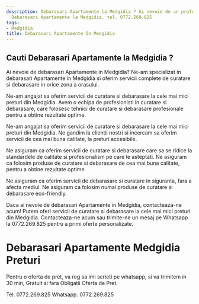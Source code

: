 ```yaml
---
description: Debarasari Apartamente la Medgidia ? Ai nevoie de un profesionist in
  Debarasari Apartamente la Medgidia. tel. 0772.269.825
tags:
- Medgidia
title: Debarasari Apartamente In Medgidia
---
```



## Cauti Debarasari Apartamente la Medgidia ?

Ai nevoie de debarasari Apartamente in Medgidia? Ne-am specializat in debarasari Apartamente in Medgidia si oferim servicii complete de curatare si debarasare in orice zona a orasului. 

Ne-am angajat sa oferim servicii de curatare si debarasare la cele mai mici preturi din Medgidia. Avem o echipa de profesionisti in curatare si debarasare, care folosesc tehnici de curatare si debarasare profesionale pentru a obtine rezultate optime. 

Ne-am angajat sa oferim servicii de curatare si debarasare la cele mai mici preturi din Medgidia. Ne gandim la clientii nostri si incercam sa oferim servicii de cea mai buna calitate, la preturi accesibile. 

Ne asiguram ca oferim servicii de curatare si debarasare care sa se ridice la standardele de calitate si profesionalism pe care le asteptati. Ne asiguram ca folosim produse de curatare si debarasare de cea mai buna calitate, pentru a obtine rezultate optime. 

Ne asiguram ca oferim servicii de debarasare si curatare in siguranta, fara a afecta mediul. Ne asiguram ca folosim numai produse de curatare si debarasare eco-friendly. 

Daca ai nevoie de debarasari Apartamente in Medgidia, contacteaza-ne acum! Putem oferi servicii de curatare si debarasare la cele mai mici preturi din Medgidia. Contacteaza-ne acum sau trimite-ne un mesaj pe Whatsapp la 0772.269.825 pentru a primi oferte personalizate.

# Debarasari Apartamente Medgidia Preturi
Pentru o oferta de pret, va rog sa imi scrieti pe whatsapp, si va trimitem in 30 min, Gratuit si fara Obligatii Oferta de Pret.

Tel. 0772.269.825
Whatsapp. 0772.269.825